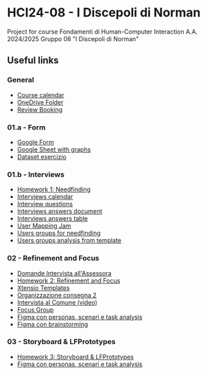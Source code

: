# HCI24-08 - I Discepoli di Norman
Project for course Fondamenti di Human-Computer Interaction A.A. 2024/2025 Gruppo 08 "I Discepoli di Norman"

<h2>Useful links</h2>

<h3>General</h3>

* [Course calendar](https://docs.google.com/spreadsheets/d/1M_SUrRKm9PU0jqc5yymdn7SbBcqqhFENlhLJNk0iOeU/edit?usp=sharing)
* [OneDrive Folder](https://polimi365-my.sharepoint.com/shared?id=%2Fpersonal%2F10771954%5Fpolimi%5Fit%2FDocuments%2FHuman%2DComputer%20Interaction&listurl=%2Fpersonal%2F10771954%5Fpolimi%5Fit%2FDocuments)
* [Review Booking](https://docs.google.com/spreadsheets/d/1bUEev_bgPnlF7k2So-3WVfrXRvhsT6oa6bVnm_aCfDU/edit?gid=1231170709#gid=1231170709)

<h3>01.a - Form</h3>

* [Google Form](https://forms.gle/WVAMH16uJGw6F2Jj7)
* [Google Sheet with graphs](https://docs.google.com/spreadsheets/d/130QcHR4Oc3DtEAcvxQkfM98sfTjPhIKeRjfk3MHMUbE/edit?usp=sharing)
* [Dataset esercizio](https://docs.google.com/document/d/1jVIqQmBYIufGpliFe61FsjmdcHN5wi-p/edit?usp=sharing&ouid=109686903977756059308&rtpof=true&sd=true)

<h3>01.b - Interviews</h3>

* [Homework 1: Needfinding](https://docs.google.com/document/d/1L-OfIaDl7AQUmAnwSZj2Lh3Zmyfaduoh/edit?usp=sharing&ouid=101192016347473430286&rtpof=true&sd=true)
* [Interviews calendar](https://docs.google.com/spreadsheets/d/1uRdan2ZB-wEE2JUlIbiXemXsnmw2iOsiYlFtNuVcxWU/edit?gid=0#gid=0)
* [Interview questions](https://docs.google.com/document/d/1EGdVpHBL9-leMw78sWCqmyDzhsqaRYL1d93MWT_XPsI/edit?usp=sharing)
* [Interviews answers document](https://docs.google.com/document/d/14xaC1ZSRl0_zvAmj2-6FrEs9C-cDkynfBbA3XHe0Gvg/edit?usp=sharing)
* [Interviews answers table](https://docs.google.com/spreadsheets/d/1Ue5aNF-DA4_kQ2AHTtH5NNPFstoeDtyOOgbJyq0GAXM/edit?usp=sharing)
* [User Mapping Jam](https://www.figma.com/board/4u6Fge1BaQCsR3qxkpB2ME/Untitled?node-id=0-1&t=pUE8hrMNSDidOxyR-1)
* [Users groups for needfinding](https://docs.google.com/document/d/1Uf3O8jUfAHhm_t7L0dthuxd_JUW5lDpoPZfVXP74L3g/edit?usp=sharing)
* [Users groups analysis from template](https://docs.google.com/spreadsheets/d/1eWkC7ybfG9k-qC0n_p61JBYKLa3ZsWYU/edit?usp=sharing&ouid=109686903977756059308&rtpof=true&sd=true)
  
<h3>02 - Refinement and Focus</h3>

* [Domande Intervista all'Assessora](https://docs.google.com/document/d/1_b15x0SDMrwC3VGBVp8_2rWWFXcW0KhWew6Zq-JcRA4/edit?usp=sharing)
* [Homework 2: Refinement and Focus](https://docs.google.com/document/d/1yfjb8aiYY0oBR9UuriafQSIdraElrhlT/edit?usp=sharing&ouid=101192016347473430286&rtpof=true&sd=true)
* [Xtensio Templates](https://xtensio.com/templates/)
* [Organizzazione consegna 2](https://docs.google.com/document/d/15lyGKtNk7S3L6MDMJwC6XR_9sYVoIBP5g4uGdnUp9Q4/edit?usp=sharing)
* [Intervista al Comune (video)](https://drive.google.com/file/d/1ZvwckrhoEQwdwPSkBj1avbF7inmmBXmm/view?usp=sharing)
* [Focus Group](https://docs.google.com/document/d/1a_HD3ll-RnF0B8_6xBZ6EDT7N7jplCvrcHBb2r-xyCU/edit?tab=t.0#heading=h.mpppt3kfnvx)
* [Figma con personas, scenari e task analysis](https://www.figma.com/design/qKmcI3s3g8ke1sle3tozmU/Personas-e-scenari?node-id=0-1&t=DM8kZ3xflFBsn11R-1)
* [Figma con brainstorming](https://www.figma.com/board/fdDNjSkG5vJwfZuHgdZE3B/Brainstorming-Bisogni-Soluzioni-e-Nome?node-id=0-1&t=aDMFWfRXnQYS14IT-1)

<h3>03 - Storyboard & LFPrototypes </h3>

* [Homework 3: Storyboard & LFPrototypes](https://docs.google.com/document/d/1Ti7Me344w-s-syKwv9NNagVoDLAa9HpS/edit)
* [Figma con personas, scenari e task analysis](https://www.figma.com/design/qKmcI3s3g8ke1sle3tozmU/Personas-e-scenari?node-id=0-1&t=DM8kZ3xflFBsn11R-1)
